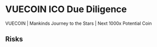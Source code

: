 # VUECOIN ICO Due Diligence
VUECOIN | Mankinds Journey to the Stars | Next 1000x Potential Coin 
## Risks
